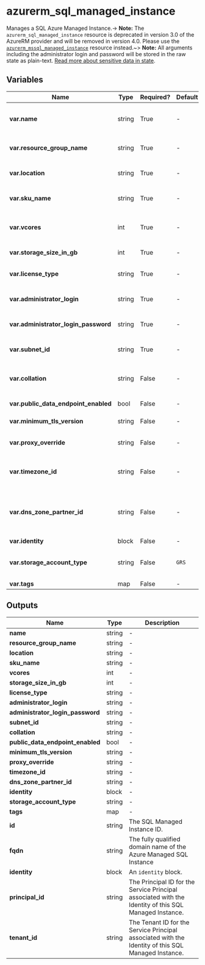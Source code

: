 # azurerm_sql_managed_instance

Manages a SQL Azure Managed Instance.-> **Note:** The `azurerm_sql_managed_instance` resource is deprecated in version 3.0 of the AzureRM provider and will be removed in version 4.0. Please use the [`azurerm_mssql_managed_instance`](https://registry.terraform.io/providers/hashicorp/azurerm/latest/docs/resources/mssql_managed_instance) resource instead.~> **Note:** All arguments including the administrator login and password will be stored in the raw state as plain-text. [Read more about sensitive data in state](https://www.terraform.io/language/state/sensitive-data).

## Variables

| Name | Type | Required? |  Default  |  possible values |  Description |
| ---- | ---- | --------- |  ----------- | ----------- | ----------- |
| **var.name** | string | True | -  |  -  |  The name of the SQL Managed Instance. This needs to be globally unique within Azure. Changing this forces a new resource to be created. | 
| **var.resource_group_name** | string | True | -  |  -  |  The name of the resource group in which to create the SQL Server. Changing this forces a new resource to be created. | 
| **var.location** | string | True | -  |  -  |  Specifies the supported Azure location where the resource exists. Changing this forces a new resource to be created. | 
| **var.sku_name** | string | True | -  |  `GP_Gen4`, `GP_Gen5`, `BC_Gen4`, `BC_Gen5`  |  Specifies the SKU Name for the SQL Managed Instance. Valid values include `GP_Gen4`, `GP_Gen5`, `BC_Gen4`, `BC_Gen5`. | 
| **var.vcores** | int | True | -  |  -  |  Number of cores that should be assigned to your instance. Values can be `8`, `16`, or `24` if `sku_name` is `GP_Gen4`, or `8`, `16`, `24`, `32`, or `40` if `sku_name` is `GP_Gen5`. | 
| **var.storage_size_in_gb** | int | True | -  |  -  |  Maximum storage space for your instance. It should be a multiple of 32GB. | 
| **var.license_type** | string | True | -  |  `LicenseIncluded`, `BasePrice`  |  What type of license the Managed Instance will use. Valid values include can be `LicenseIncluded` or `BasePrice`. | 
| **var.administrator_login** | string | True | -  |  -  |  The administrator login name for the new server. Changing this forces a new resource to be created. | 
| **var.administrator_login_password** | string | True | -  |  -  |  The password associated with the `administrator_login` user. Needs to comply with Azure's [Password Policy](https://msdn.microsoft.com/library/ms161959.aspx) | 
| **var.subnet_id** | string | True | -  |  -  |  The subnet resource id that the SQL Managed Instance will be associated with. Changing this forces a new resource to be created. | 
| **var.collation** | string | False | -  |  -  |  Specifies how the SQL Managed Instance will be collated. Default value is `SQL_Latin1_General_CP1_CI_AS`. Changing this forces a new resource to be created. | 
| **var.public_data_endpoint_enabled** | bool | False | -  |  -  |  Is the public data endpoint enabled? Default value is `false`. | 
| **var.minimum_tls_version** | string | False | -  |  `1.0`, `1.1`, `1.2`  |  The Minimum TLS Version. Default value is `1.2` Valid values include `1.0`, `1.1`, `1.2`. | 
| **var.proxy_override** | string | False | -  |  `Default`, `Proxy`, `Redirect`  |  Specifies how the SQL Managed Instance will be accessed. Default value is `Default`. Valid values include `Default`, `Proxy`, and `Redirect`. | 
| **var.timezone_id** | string | False | -  |  -  |  The TimeZone ID that the SQL Managed Instance will be operating in. Default value is `UTC`. Changing this forces a new resource to be created. | 
| **var.dns_zone_partner_id** | string | False | -  |  -  |  The ID of the Managed Instance which will share the DNS zone. This is a prerequisite for creating a `azurerm_sql_managed_instance_failover_group`. Setting this after creation forces a new resource to be created. | 
| **var.identity** | block | False | -  |  -  |  An `identity` block. | 
| **var.storage_account_type** | string | False | `GRS`  |  `GRS`, `LRS`, `ZRS`  |  Specifies the storage account type used to store backups for this database. Changing this forces a new resource to be created. Possible values are `GRS`, `LRS` and `ZRS`. Defaults to `GRS`. | 
| **var.tags** | map | False | -  |  -  |  A mapping of tags to assign to the resource. | 



## Outputs

| Name | Type | Description |
| ---- | ---- | --------- | 
| **name** | string  | - | 
| **resource_group_name** | string  | - | 
| **location** | string  | - | 
| **sku_name** | string  | - | 
| **vcores** | int  | - | 
| **storage_size_in_gb** | int  | - | 
| **license_type** | string  | - | 
| **administrator_login** | string  | - | 
| **administrator_login_password** | string  | - | 
| **subnet_id** | string  | - | 
| **collation** | string  | - | 
| **public_data_endpoint_enabled** | bool  | - | 
| **minimum_tls_version** | string  | - | 
| **proxy_override** | string  | - | 
| **timezone_id** | string  | - | 
| **dns_zone_partner_id** | string  | - | 
| **identity** | block  | - | 
| **storage_account_type** | string  | - | 
| **tags** | map  | - | 
| **id** | string  | The SQL Managed Instance ID. | 
| **fqdn** | string  | The fully qualified domain name of the Azure Managed SQL Instance | 
| **identity** | block  | An `identity` block. | 
| **principal_id** | string  | The Principal ID for the Service Principal associated with the Identity of this SQL Managed Instance. | 
| **tenant_id** | string  | The Tenant ID for the Service Principal associated with the Identity of this SQL Managed Instance. | 